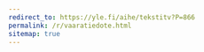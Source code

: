 ```yaml
---
redirect_to: https://yle.fi/aihe/tekstitv?P=866
permalink: /r/vaaratiedote.html
sitemap: true
---
```

